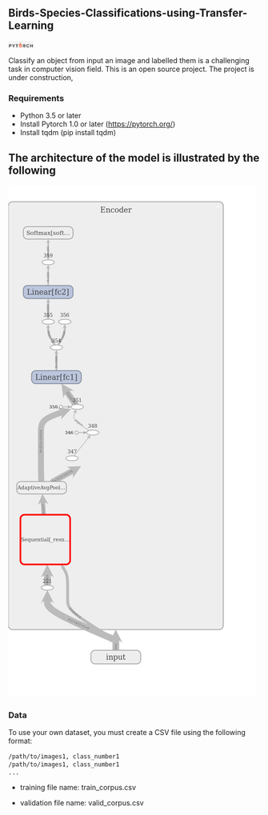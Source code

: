 ## Birds-Species-Classifications-using-Transfer-Learning
<img src="image/pytorch.jpeg" width="10%">

Classify an object from input an image and labelled them is a challenging task in computer vision field. 
This is an open source project. The project is under construction,

### Requirements
- Python 3.5 or later
- Install Pytorch 1.0 or later (https://pytorch.org/)
- Install tqdm   (pip install tqdm)

## The architecture of the model is illustrated by the following
<img src="image/model.png">

### Data
To use your own dataset, you must create a CSV file using the following format:
```
/path/to/images1, class_number1
/path/to/images1, class_number1
...
```
- training file name: train_corpus.csv

- validation file name: valid_corpus.csv
